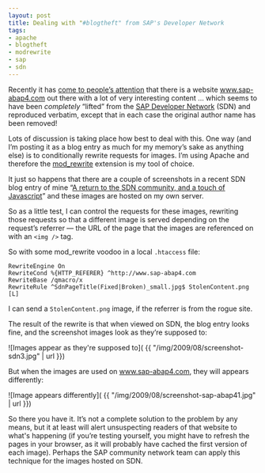 ```yaml
---
layout: post
title: Dealing with "#blogtheft" from SAP's Developer Network
tags:
- apache
- blogtheft
- modrewrite
- sap
- sdn
---
```



Recently it has [come to people’s attention](http://search.twitter.com/search?q=%23blogtheft) that there is a website www.sap-abap4.com out there with a lot of very interesting content … which seems to have been *completely* “lifted” from the [SAP Developer Network](http://www.sdn.sap.com) (SDN) and reproduced verbatim, except that in each case the original author name has been removed!

Lots of discussion is taking place how best to deal with this. One way (and I’m posting it as a blog entry as much for my memory’s sake as anything else) is to conditionally rewrite requests for images. I’m using Apache and therefore the [mod_rewrite](http://httpd.apache.org/docs/2.0/mod/mod_rewrite.html) extension is my tool of choice.

It just so happens that there are a couple of screenshots in a recent SDN blog entry of mine “[A return to the SDN community, and a touch of Javascript](https://blogs.sap.com/2009/05/27/a-return-to-the-sdn-community-and-a-touch-of-javascript/)” and these images are hosted on my own server.

So as a little test, I can control the requests for these images, rewriting those requests so that a different image is served depending on the request’s referrer — the URL of the page that the images are referenced on with an `<img />` tag.

So with some mod_rewrite voodoo in a local `.htaccess` file:

```
RewriteEngine On
RewriteCond %{HTTP_REFERER} ^http://www.sap-abap4.com
RewriteBase /qmacro/x
RewriteRule ^SdnPageTitle(Fixed|Broken)_small.jpg$ StolenContent.png [L]
```

I can send a `StolenContent.png` image, if the referrer is from the rogue site.

The result of the rewrite is that when viewed on SDN, the blog entry looks fine, and the screenshot images look as they’re supposed to:

![Images appear as they're supposed to]( {{ "/img/2009/08/screenshot-sdn3.jpg" | url }})

But when the images are used on www.sap-abap4.com, they will appears differently:

![Image appears differently]( {{ "/img/2009/08/screenshot-sap-abap41.jpg" | url }})

So there you have it. It’s not a complete solution to the problem by any means, but it at least will alert unsuspecting readers of that website to what's happening (if you’re testing yourself, you might have to refresh the pages in your browser, as it will probably have cached the first version of each image). Perhaps the SAP community network team can apply this technique for the images hosted on SDN.


